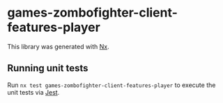# games-zombofighter-client-features-player

This library was generated with [Nx](https://nx.dev).

## Running unit tests

Run `nx test games-zombofighter-client-features-player` to execute the unit tests via [Jest](https://jestjs.io).
